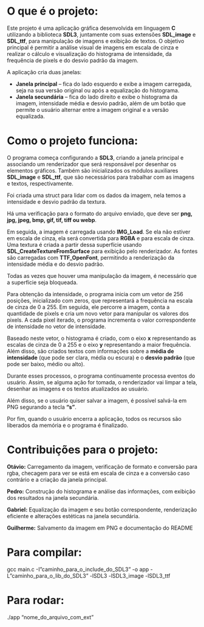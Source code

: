 # O que é o projeto:

 Este projeto é uma aplicação gráfica desenvolvida em linguagem **C** utilizando a biblioteca **SDL3**, juntamente com suas extensões **SDL_image** e **SDL_ttf**, para manipulação de imagens e exibição de textos. O objetivo principal é permitir a análise visual de imagens em escala de cinza e realizar o cálculo e visualização do histograma de intensidade, da frequência de pixels e do desvio padrão da imagem.

A aplicação cria duas janelas:
* **Janela principal** – fica do lado esquerdo e exibe a imagem carregada, seja na sua versão original ou após a equalização do histograma.
* **Janela secundária** – fica do lado direito e exibe o histograma da imagem, intensidade média e desvio padrão, além de um botão que permite o usuário alternar entre a imagem original e a versão equalizada.


# Como o projeto funciona:

O programa começa configurando a **SDL3**, criando a janela principal e associando um renderizador que será responsável por desenhar os elementos gráficos. Também são inicializados os módulos auxiliares **SDL_image** e **SDL_ttf**, que são necessários para trabalhar com as imagens e textos, respectivamente.

Foi criada uma struct para lidar com os dados da imagem, nela temos a intensidade e desvio padrão da textura.

Há uma verificação para o formato do arquivo enviado, que deve ser **png, jpg, jpeg, bmp, gif, tif, tiff ou webp**.

Em seguida, a imagem é carregada usando **IMG_Load**. Se ela não estiver em escala de cinza, ela será convertida para **RGBA** e para escala de cinza. Uma textura é criada a partir dessa superfície usando **SDL_CreateTextureFromSurface** para exibição pelo renderizador. As fontes são carregadas com **TTF_OpenFont**, permitindo a renderização da intensidade média e do desvio padrão.

Todas as vezes que houver uma manipulação da imagem, é necessário que a superfície seja bloqueada.

Para obtenção da intensidade, o programa inicia com um vetor de 256 posições, inicializado com zeros, que representará a frequência na escala de cinza de 0 a 255. Em seguida, ele percorre a imagem, conta a quantidade de pixels e cria um novo vetor para manipular os valores dos pixels. A cada pixel iterado, o programa incrementa o valor correspondente de intensidade no vetor de intensidade.

Baseado neste vetor, o histograma é criado, com o eixo **x** representando as escalas de cinza de 0 a 255 e o eixo **y** representando a maior frequência. Além disso, são criados textos com informações sobre a **média de intensidade** (que pode ser clara, média ou escura) e o **desvio padrão** (que pode ser baixo, médio ou alto).

Durante esses processos, o programa continuamente processa eventos do usuário. Assim, se alguma ação for tomada, o renderizador vai limpar a tela, desenhar as imagens e os textos atualizados ao usuário.

Além disso, se o usuário quiser salvar a imagem, é possível salvá-la em PNG segurando a tecla **“s”**.

Por fim, quando o usuário encerra a aplicação, todos os recursos são liberados da memória e o programa é finalizado.


# Contribuições para o projeto:

**Otávio:** Carregamento da imagem, verificação de formato e conversão para rgba, checagem para ver se está em escala de cinza e a conversão caso contrário e a criação da janela principal.

**Pedro:** Construção do histograma e análise das informações, com exibição dos resultados na janela secundária.

**Gabriel:** Equalização da imagem e seu botão correspondente, renderização eficiente e alterações estéticas na janela secundária.

**Guilherme:** Salvamento da imagem em PNG e documentação do README

# Para compilar: 
gcc main.c -I”caminho_para_o_include_do_SDL3” -o app -L”caminho_para_o_lib_do_SDL3” -lSDL3 -lSDL3_image -lSDL3_ttf

# Para rodar: 
./app “nome_do_arquivo_com_ext”
